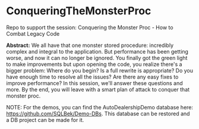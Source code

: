 # ConqueringTheMonsterProc
Repo to support the session: Conquering the Monster Proc - How to Combat Legacy Code

**Abstract:**
We all have that one monster stored procedure: incredibly complex and integral to the application. But performance has been getting worse, and now it can no longer be ignored. You finally got the green light to make improvements but upon opening the code, you realize there's a bigger problem: Where do you begin? Is a full rewrite is appropriate? Do you have enough time to resolve all the issues? Are there any easy fixes to improve performance? In this session, we'll answer these questions and more. By the end, you will leave with a smart plan of attack to conquer that monster proc.

NOTE: For the demos, you can find the AutoDealershipDemo database here: https://github.com/SQLBek/Demo-DBs. This database can be restored and a DB project can be made for it.
